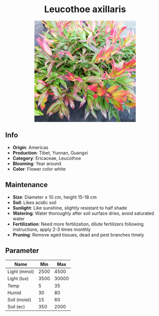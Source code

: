 <h1 align='center'>Leucothoe axillaris</h1>
<p align="center">
    <img 
        align='center'
        width='320'
        src="../images/leucothoe axillaris.png" 
        alt='Leucothoe axillaris' />
</p>

## Info

 - **Origin**: Americas
 - **Production**: Tibet, Yunnan, Guangxi
 - **Category**: Ericaceae, Leucothoe
 - **Blooming**: Year around
 - **Color**: Flower color white

## Maintenance

 - **Size**: Diameter ≥ 10 cm, height 15-18 cm
 - **Soil**: Likes acidic soil
 - **Sunlight**: Like sunshine, slightly resistant to half shade
 - **Watering**: Water thoroughly after soil surface dries, avoid saturated water
 - **Fertilization**: Need more fertilization, dilute fertilizers following instructions, apply 2-3 times monthly
 - **Pruning**: Remove aged tissues, dead and pest branches timely

## Parameter

| Name         | Min  | Max   |
|--------------|------|-------|
| Light (mmol) | 2500 | 4500  |
| Light (lux)  | 3500 | 30000 |
| Temp         | 5    | 35    |
| Humid        | 30   | 80    |
| Soil (moist) | 15   | 60    |
| Soil (ec)    | 350  | 2000  |